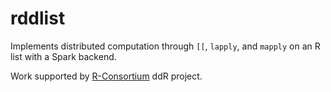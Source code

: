 # rddlist

Implements distributed computation through `[[`, `lapply`, and `mapply` on
an R list with a Spark backend.

Work supported by [R-Consortium](https://www.r-consortium.org/projects) ddR
project.
